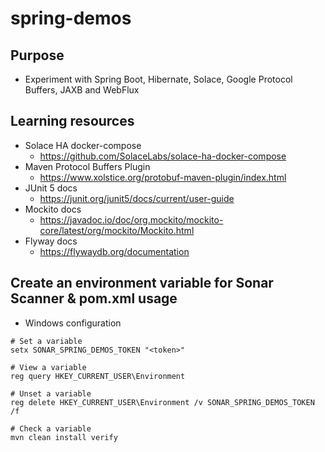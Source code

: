 # spring-demos

## Purpose

- Experiment with Spring Boot, Hibernate, Solace, Google Protocol Buffers, JAXB and WebFlux

## Learning resources

- Solace HA docker-compose
  - https://github.com/SolaceLabs/solace-ha-docker-compose
- Maven Protocol Buffers Plugin
  - https://www.xolstice.org/protobuf-maven-plugin/index.html
- JUnit 5 docs
  - https://junit.org/junit5/docs/current/user-guide
- Mockito docs
  - https://javadoc.io/doc/org.mockito/mockito-core/latest/org/mockito/Mockito.html
- Flyway docs
  - https://flywaydb.org/documentation

## Create an environment variable for Sonar Scanner & pom.xml usage 
 
- Windows configuration

```
# Set a variable
setx SONAR_SPRING_DEMOS_TOKEN "<token>"

# View a variable
reg query HKEY_CURRENT_USER\Environment

# Unset a variable
reg delete HKEY_CURRENT_USER\Environment /v SONAR_SPRING_DEMOS_TOKEN /f

# Check a variable
mvn clean install verify
```
